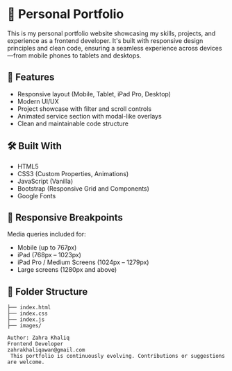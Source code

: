 # 💼 Personal Portfolio

This is my personal portfolio website showcasing my skills, projects, and experience as a frontend developer. It's built with responsive design principles and clean code, ensuring a seamless experience across devices—from mobile phones to tablets and desktops.

## 🚀 Features

- Responsive layout (Mobile, Tablet, iPad Pro, Desktop)
- Modern UI/UX
- Project showcase with filter and scroll controls
- Animated service section with modal-like overlays
- Clean and maintainable code structure

## 🛠️ Built With

- HTML5
- CSS3 (Custom Properties, Animations)
- JavaScript (Vanilla)
- Bootstrap (Responsive Grid and Components)
- Google Fonts

## 📱 Responsive Breakpoints

Media queries included for:
- Mobile (up to 767px)
- iPad (768px – 1023px)
- iPad Pro / Medium Screens (1024px – 1279px)
- Large screens (1280px and above)

## 📂 Folder Structure

```plaintext
├── index.html
├── index.css
├── index.js
├── images/

Author: Zahra Khaliq
Frontend Developer
zahrakhaliqawan@gmail.com
 This portfolio is continuously evolving. Contributions or suggestions are welcome.
